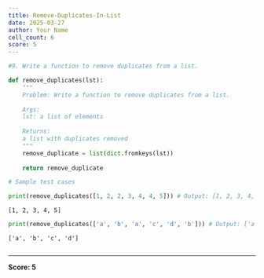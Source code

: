 ```yaml
---
title: Remove-Duplicates-In-List
date: 2025-03-27
author: Your Name
cell_count: 6
score: 5
---
```


```python
#9. Write a function to remove duplicates from a list.
```


```python
def remove_duplicates(lst):
    """
    Problem: Write a function to remove duplicates from a list.
    
    Args:
    lst: a list of elements
    
    Returns:
    a list with duplicates removed
    """
    remove_duplicate = list(dict.fromkeys(lst))
    
    return remove_duplicate
```


```python
# Sample test cases
```


```python
print(remove_duplicates([1, 2, 2, 3, 4, 4, 5])) # Output: [1, 2, 3, 4, 5]
```

    [1, 2, 3, 4, 5]



```python
print(remove_duplicates(['a', 'b', 'a', 'c', 'd', 'b'])) # Output: ['a', 'b', 'c', 'd']
```

    ['a', 'b', 'c', 'd']



```python

```


---
**Score: 5**
